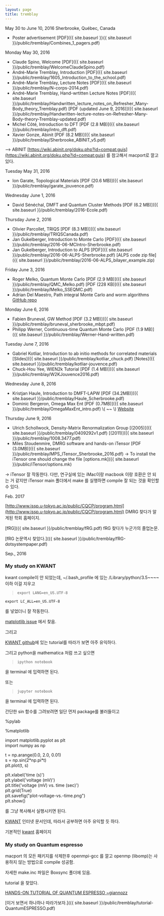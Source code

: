 ```yaml
---
layout: page
title: tremblay
---
```


May 30 to June 10, 2016
Sherbrooke, Québec, Canada

* Poster advertisement [PDF]({{ site.baseurl }}{{ site.baseurl }}/public/tremblay/Combines_1_pagers.pdf)

Monday May 30, 2016

* Claude Spino, Welcome [PDF]({{ site.baseurl }}/public/tremblay/WelcomeClaudeSpino.pdf)
* André-Marie Tremblay, Introduction [PDF]({{ site.baseurl }}/public/tremblay/1605_Introduction_to_the_school.pdf)
* André-Marie Tremblay, Lecture Notes [PDF]({{ site.baseurl }}/public/tremblay/N-corps-2014.pdf)
* André-Marie Tremblay, Hand-wrtitten Lecture Notes [PDF]({{ site.baseurl }}/public/tremblay/Handwritten_lecture_notes_on_Refresher_Many-Body_theory_Tremblay.pdf)
    [PDF (updated June 9, 2016)]({{ site.baseurl }}/public/tremblay/Handwritten-lecture-notes-on-Refresher-Many-Body-theory-Tremblay-updated.pdf)
* Michel Côté, Introduction to DFT [PDF (2.8 MB)]({{ site.baseurl }}/public/tremblay/intro_dft.pdf)
* Xavier Gonze, Abinit [PDF (8.2 MB)]({{ site.baseurl }}/public/tremblay/Sherbrooke_ABINIT_v5.pdf)

--> ABINIT 
[https://wiki.abinit.org/doku.php?id=compat:guis](https://wiki.abinit.org/doku.php?id=compat:guis) 를 참고해서 macport로 깔고있다.



Tuesday May 31, 2016

* Ion Garate, Topological Materials [PDF (20.6 MB)]({{ site.baseurl }}/public/tremblay/garate_jouvence.pdf)

Wednesday June 1, 2016

* David Sénéchal, DMFT and Quantum Cluster Methods [PDF (6.2 MB)]({{ site.baseurl }}/public/tremblay/2016-Ecole.pdf)

Thursday June 2, 2016

* Olivier Parcollet, TRIQS [PDF (8.3 MB)]({{ site.baseurl }}/public/tremblay/TRIQSCanada.pdf)
* Jan Gukelberger, Introduction to Monte Carlo [PDF]({{ site.baseurl }}/public/tremblay/2016-06-MCIntro-Sherbrooke.pdf)
* Jan Gukelberger, Introduction to ALPS [PDF]({{ site.baseurl }}/public/tremblay/2016-06-ALPS-Sherbrooke.pdf) [ALPS code zip file]({{ site.baseurl }}/public/tremblay/2016-06-ALPS_bilayer_example.zip)

Friday June 3, 2016

* Roger Melko, Quantum Monte Carlo [PDF (2.9 MB)]({{ site.baseurl }}/public/tremblay/QMC_Melko.pdf) [PDF (228 KB)]({{ site.baseurl }}/public/tremblay/Melko_SSEQMC.pdf)
* Adrian Del Maestro, Path integral Monte Carlo and worm algorithms [GitHub repo](https://github.com/agdelma/pimc-notes)


Monday June 6, 2016

* Fabien Bruneval, GW Method [PDF (3.2 MB)]({{ site.baseurl }}/public/tremblay/bruneval_sherbrooke_mbpt.pdf)
* Philipp Werner, Continuous-time Quantum Monte Carlo [PDF (1.9 MB)]({{ site.baseurl }}/public/tremblay/Werner-Hand-written.pdf)

Tuesday June 7, 2016

* Gabriel Kotliar, Introduction to ab initio methods for correlated materials [Slides]({{ site.baseurl }}/public/tremblay/kotliar_chuck.pdf) [Notes]({{ site.baseurl }}/public/tremblay/kotliar-jouvence.pdf)
* Chuck-Hou Yee, WIEN2k Tutorial [PDF (1.4 MB)]({{ site.baseurl }}/public/tremblay/W2KJouvence2016.pdf)


Wednesday June 8, 2016

* Kristjan Haule, Introduction to DMFT-LAPW [PDF (34.2MB)]({{ site.baseurl }}/public/tremblay/Haule_Scherbrooke.pdf)
* Dominic Bergeron, Omega Max Ent [PDF (0.7MB)]({{ site.baseurl }}/public/tremblay/OmegaMaxEnt_intro.pdf) \\( ~~ \\)  [Website](http://www.physique.usherbrooke.ca/MaxEnt/index.php/Main_Page)

Thursday June 9, 2016

* Ulrich Schollwock, Density-Matrix Renormalization Group [(2005)]({{ site.baseurl }}/public/tremblay/0409292v1.pdf) [(2011)]({{ site.baseurl }}/public/tremblay/1008.3477.pdf)
* Miles Stoudenmire, DMRG software and hands-on iTensor [PDF (3.0MB)]({{ site.baseurl }}/public/tremblay/MPS_ITensor_Sherbrooke_2016.pdf)
-> To install the iTensor one should change the file [options.mk]({{ site.baseurl }}/public/iTensor/options.mk)

-> iTensor 잘 작동한다. 다만, 연구실에 있는 iMac이랑 macbook 이랑 호환은 안 되는 거 같지만 iTensor main 폴더에서 make 를 실행하면 compile 잘 되는 것을 확인할 수 있다.


Feb. 2017

[http://www.issp.u-tokyo.ac.jp/public/CQCP/program.html](http://www.issp.u-tokyo.ac.jp/public/CQCP/program.html)  DMRG 찾다가 알게된 학회 홈페이지.


[fRG]({{ site.baseurl }}/public/tremblay/fRG.pdf) fRG 찾다가 누군가의 졸업논문.

[fRG 논문역시 찾았다.]({{ site.baseurl }}/public/tremblay/fRG-dotsystempaper.pdf)

Sep., 2016

### My study on KWANT

kwant compile이 안 되었는데,
~/.bash_profile 에 있는
/Library/python/3.5~~~~ 이하 이걸 지우고

> `export LANG=en_US.UTF-8`
>
`export LC_ALL=en_US.UTF-8`


를 넣었더니 잘 작동한다.

[matplotlib issue](https://github.com/matplotlib/matplotlib/issues/5919/) 에서 찾음.


그리고

[KWANT github](https://github.com/kwant-project/billiard/blob/master/billiard.ipynb)에 있는 tutorial를 따라가 보면 아주 유익하다.

그리고 python을 mathematica 처럼 쓰고 싶으면

> `ipython notebook`

을 terminal 에 입력하면 된다.

또는

> `jupyter notebook`

을 terminal 에 입력하면 된다.

간단한 sin 함수를 그려보려면
일단 먼저 package를 불러들이고

>
%pylab
>
%matplotlib
>
import matplotlib.pyplot as plt  
import numpy as np  
>
t = np.arange(0.0, 2.0, 0.01)  
s = np.sin(2\*np.pi\*t)  
plt.plot(t, s)  
>
plt.xlabel(\'time (s)\')  
plt.ylabel(\'voltage (mV)\')  
plt.title(\'voltage (mV) vs. time (sec)\')   
plt.grid(True)  
plt.savefig(\"plot-voltage-vs.-time.png\")  
plt.show()

를 그냥 복사해서 실행시키면 된다.




[KWANT](https://kwant-project.org/doc/1.0/tutorial/tutorial1) 인터넷 문서인데, 따라서 공부하면 아주 유익할 듯 하다.

기본적인 [kwant](https://kwant-project.org/) 홈페이지


### My study on Quantum espresso

macport 의 모든 패키지를 삭제한후 openmpi-gcc 를 깔고
openmp (libomp)는 사용하지 않는 방법으로 compile 성공함.

자세한 make.inc 파일은 Boxsync 폴더에 있음.


tutorial 을 찾았다.

[HANDS-ON TUTORIAL OF QUANTUM ESPRESSO ~giannozz](http://www.fisica.uniud.it/~giannozz/QE-Tutorial/)

[이거 보면서 하나하나 따라가보자.]({{ site.baseurl }}/public/tremblay/tutorial-QuantumESPRESSO.pdf)
